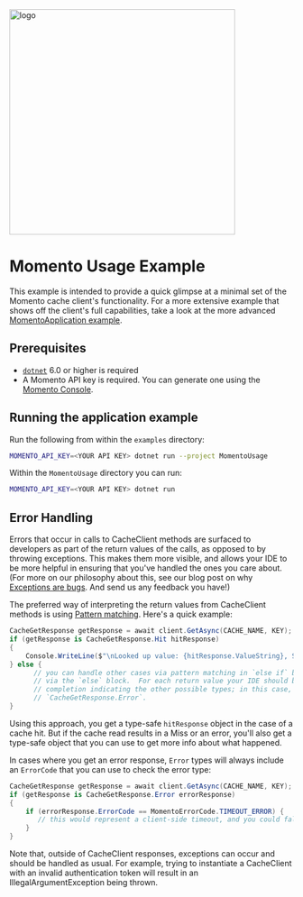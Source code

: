 <img src="https://docs.momentohq.com/img/logo.svg" alt="logo" width="400"/>

# Momento Usage Example

This example is intended to provide a quick glimpse at a minimal set of the Momento
cache client's functionality. For a more extensive example that shows off
the client's full capabilities, take a look at the more advanced  [MomentoApplication example](https://github.com/momentohq/client-sdk-dotnet/blob/main/examples/MomentoApplication/).

## Prerequisites

* [`dotnet`](https://dotnet.microsoft.com/en-us/download) 6.0 or higher is required
* A Momento API key is required.  You can generate one using the [Momento Console](https://console.gomomento.com/api-keys).

## Running the application example

Run the following from within the `examples` directory:

```bash
MOMENTO_API_KEY=<YOUR API KEY> dotnet run --project MomentoUsage
```

Within the `MomentoUsage` directory you can run:

```bash
MOMENTO_API_KEY=<YOUR API KEY> dotnet run
```

## Error Handling

Errors that occur in calls to CacheClient methods are surfaced to developers as part of the return values of
the calls, as opposed to by throwing exceptions.  This makes them more visible, and allows your IDE to be more
helpful in ensuring that you've handled the ones you care about.  (For more on our philosophy about this, see our
blog post on why [Exceptions are bugs](https://www.gomomento.com/blog/exceptions-are-bugs).  And send us any
feedback you have!)

The preferred way of interpreting the return values from CacheClient methods is using [Pattern matching](https://learn.microsoft.com/en-us/dotnet/csharp/fundamentals/functional/pattern-matching).  Here's a quick example:

```csharp
CacheGetResponse getResponse = await client.GetAsync(CACHE_NAME, KEY);
if (getResponse is CacheGetResponse.Hit hitResponse)
{
    Console.WriteLine($"\nLooked up value: {hitResponse.ValueString}, Stored value: {VALUE}");
} else {
      // you can handle other cases via pattern matching in `else if` blocks, or a default case
      // via the `else` block.  For each return value your IDE should be able to give you code
      // completion indicating the other possible types; in this case, `CacheGetResponse.Miss` and
      // `CacheGetResponse.Error`.
}
```

Using this approach, you get a type-safe `hitResponse` object in the case of a cache hit.  But if the cache read
results in a Miss or an error, you'll also get a type-safe object that you can use to get more info about what happened.

In cases where you get an error response, `Error` types will always include an `ErrorCode` that you can use to check
the error type:

```csharp
CacheGetResponse getResponse = await client.GetAsync(CACHE_NAME, KEY);
if (getResponse is CacheGetResponse.Error errorResponse)
{
    if (errorResponse.ErrorCode == MomentoErrorCode.TIMEOUT_ERROR) {
       // this would represent a client-side timeout, and you could fall back to your original data source
    }
}
```

Note that, outside of CacheClient responses, exceptions can occur and should be handled as usual. For example, trying to instantiate a CacheClient with an invalid authentication token will result in an
IllegalArgumentException being thrown.
